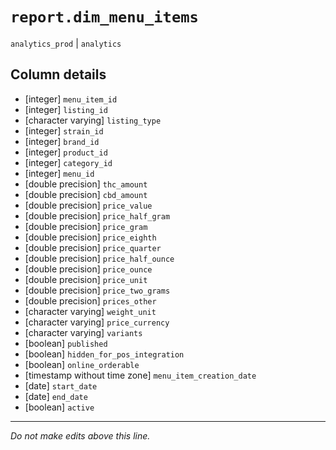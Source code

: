 # `report.dim_menu_items`
`analytics_prod` | `analytics`

## Column details
* [integer]   `menu_item_id`
* [integer]   `listing_id`
* [character varying] `listing_type`
* [integer]   `strain_id`
* [integer]   `brand_id`
* [integer]   `product_id`
* [integer]   `category_id`
* [integer]   `menu_id`
* [double precision] `thc_amount`
* [double precision] `cbd_amount`
* [double precision] `price_value`
* [double precision] `price_half_gram`
* [double precision] `price_gram`
* [double precision] `price_eighth`
* [double precision] `price_quarter`
* [double precision] `price_half_ounce`
* [double precision] `price_ounce`
* [double precision] `price_unit`
* [double precision] `price_two_grams`
* [double precision] `prices_other`
* [character varying] `weight_unit`
* [character varying] `price_currency`
* [character varying] `variants`
* [boolean]   `published`
* [boolean]   `hidden_for_pos_integration`
* [boolean]   `online_orderable`
* [timestamp without time zone] `menu_item_creation_date`
* [date]      `start_date`
* [date]      `end_date`
* [boolean]   `active`

-------------------------------------------------------------------------------
*Do not make edits above this line.*
